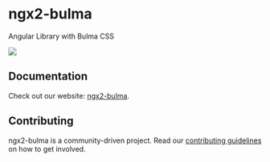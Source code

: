 # ngx2-bulma

Angular Library with Bulma CSS

![](https://github.com/santoshyadav198613/ngx-bulma/workflows/Node%20CI/badge.svg)

## Documentation

Check out our website: [ngx2-bulma](https://ngx2-bulma.netlify.com/).

## Contributing

ngx2-bulma is a community-driven project. Read our [contributing guidelines](./CONTRIBUTING.md) on how to get involved.
